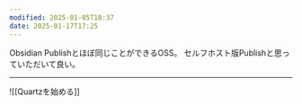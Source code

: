 ```yaml
---
modified: 2025-01-05T18:37
date: 2025-01-17T17:25
---
```


Obsidian Publishとほぼ同じことができるOSS。
セルフホスト版Publishと思っていただいて良い。


---

![[Quartzを始める]]